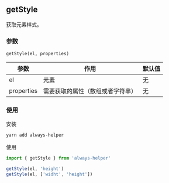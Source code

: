 ## getStyle

获取元素样式。

### 参数

`getStyle(el, properties)`

| 参数       | 作用                             | 默认值 |
| ---------- | -------------------------------- | ------ |
| el         | 元素                             | 无     |
| properties | 需要获取的属性（数组或者字符串） | 无     |


### 使用

安装

```sh
yarn add always-helper 
```

使用

```js
import { getStyle } from 'always-helper'

getStyle(el, 'height')
getStyle(el, ['widht', 'height'])
```

